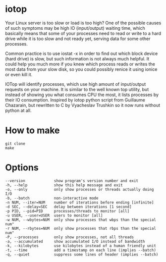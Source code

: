 iotop
=====

Your Linux server is too slow or load is too high? One of the possible
causes of such symptoms may be high IO (input/output) waiting time,
which basically means that some of your processes need to read or write
to a hard drive while it is too slow and not ready yet, serving data for
some other processes.

Common practice is to use iostat -x in order to find out which block
device (hard drive) is slow, but such information is not always much
helpful. It could help you much more if you knew which process reads or
writes the most data from your slow disk, so you could possibly renice
it using ionice or even kill it.

IOTop will identify processes, which use high amount of input/output
requests on your machine. It is similar to the well known top utility,
but instead of showing you what consumes CPU the most, it lists
processes by their IO consumption. Inspired by iotop python script from
Guillaume Chazarain, but rewritten to C by Vyacheslav Trushkin so it now
runs without python at all.


How to make
===========

    git clone
    make


Options
=======

```
--version             show program's version number and exit
-h, --help            show this help message and exit
-o, --only            only show processes or threads actually doing I/O
-b, --batch           non-interactive mode
-n NUM, --iter=NUM    number of iterations before ending [infinite]
-d SEC, --delay=SEC   delay between iterations [1 second]
-p PID, --pid=PID     processes/threads to monitor [all]
-u USER, --user=USER  users to monitor [all]
-w NUM, --wbytes=NUM  only show processes that wbps than the special num"
-r NUM, --rbytes=NUM  only show processes that rbps than the special num"
-P, --processes       only show processes, not all threads
-a, --accumulated     show accumulated I/O instead of bandwidth
-k, --kilobytes       use kilobytes instead of a human friendly unit
-t, --time            add a timestamp on each line (implies --batch)
-q, --quiet           suppress some lines of header (implies --batch)
```
